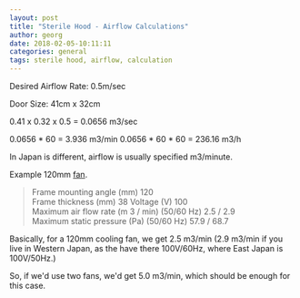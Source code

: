 ```yaml
---
layout: post
title: "Sterile Hood - Airflow Calculations"
author: georg
date: 2018-02-05-10:11:11
categories: general
tags: sterile hood, airflow, calculation
---
```


Desired Airflow Rate: 0.5m/sec

Door Size: 41cm x 32cm

0.41 x 0.32 x 0.5 = 0.0656 m3/sec

0.0656 * 60 = 3.936 m3/min
0.0656 * 60 * 60 = 236.16 m3/h

In Japan is different, airflow is usually specified m3/minute. 

Example 120mm [fan](https://www.monotaro.com/g/00347764/).

> Frame mounting angle (mm) 120 <br />
> Frame thickness (mm) 38 Voltage (V) 100 <br />
> Maximum air flow rate (m 3 / min) (50/60 Hz) 2.5 / 2.9 <br />
> Maximum static pressure (Pa) (50/60 Hz) 57.9 / 68.7 <br />

Basically, for a 120mm cooling fan, we get 2.5 m3/min (2.9 m3/min if you live in Western Japan, as the have there 100V/60Hz, where East Japan is 100V/50Hz.)

So, if we'd use two fans, we'd get 5.0 m3/min, which should be enough for this case.
